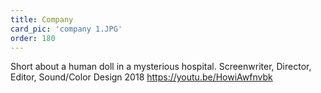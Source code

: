 ```yaml
---
title: Company
card_pic: 'company 1.JPG'
order: 180 
---
```


Short about a human doll in a mysterious hospital.
Screenwriter, Director, Editor, Sound/Color Design 2018
https://youtu.be/HowiAwfnvbk
